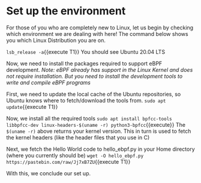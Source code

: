 # Set up the environment

For those of you who are completely new to Linux, let us begin by checking which environment we are dealing with here!
The command below shows you which Linux Distribution you are on. 

`lsb_release -a`{{execute T1}}
You should see Ubuntu 20.04 LTS 

Now, we need to install the packages required to support eBPF development.
_Note: eBPF already has support in the Linux Kernel and does not require installation. But you need to install the development tools to write and compile eBPF programs_

First, we need to update the local cache of the Ubuntu repositories, so Ubuntu knows where to fetch/download the tools from. 
`sudo apt update`{{execute T1}}

Now, we install all the required tools
`sudo apt install bpfcc-tools libbpfcc-dev linux-headers-$(uname -r) python3-bpfcc`{{execute}}
The `$(uname -r)` above returns your kernel version. This in turn is used to fetch the kernel headers (like the header files that you use in C)

Next, we fetch the Hello World code to hello_ebpf.py in your Home directory (where you currently should be)
`wget -O hello_ebpf.py https://pastebin.com/raw/Jj7xB7ZU`{{execute T1}}

With this, we conclude our set up.
